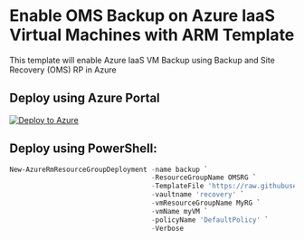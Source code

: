 # Enable OMS Backup on Azure IaaS Virtual Machines with ARM Template

This template will enable Azure IaaS VM Backup using Backup and Site Recovery (OMS) RP in Azure

## Deploy using Azure Portal
[![Deploy to Azure](http://azuredeploy.net/deploybutton.png)](https://portal.azure.com/#create/Microsoft.Template/uri/https%3A%2F%2Fraw.githubusercontent.com%2Fkrnese%2FAzureDeploy%2Fmaster%2FOMS%2FMSOMS%2FAzureIaaSBackup%2Fazuredeploy.json) 

## Deploy using PowerShell:
````powershell
New-AzureRmResourceGroupDeployment -name backup `
                                   -ResourceGroupName OMSRG `
                                   -TemplateFile 'https://raw.githubusercontent.com/krnese/AzureDeploy/master/OMS/MSOMS/AzureIaaSBackup/azuredeploy.json' `
                                   -vaultname 'recovery' `
                                   -vmResourceGroupName MyRG `
                                   -vmName myVM `
                                   -policyName 'DefaultPolicy' `
                                   -Verbose
````                                   
